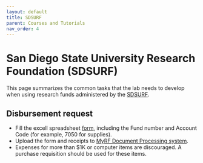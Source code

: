 ```yaml
---
layout: default
title: SDSURF
parent: Courses and Tutorials
nav_order: 4
---
```


# San Diego State University Research Foundation (SDSURF)

This page summarizes the common tasks that the lab needs to develop when using research funds administered by the [SDSURF](https://foundation.sdsu.edu).

## Disbursement request
+ Fill the excell spreadsheet [form](./purchasing_purch_req_standard.xlsx), including the Fund number and Account Code (for example, 7050 for supplies).
+ Upload the form and receipts to [MyRF Document Processing system](https://myrf.sdsu.edu/prod/f?p=705:LOGIN::::::).
+ Expenses for more than $1K or computer items are discouraged. A purchase requisition should be used for these items.
